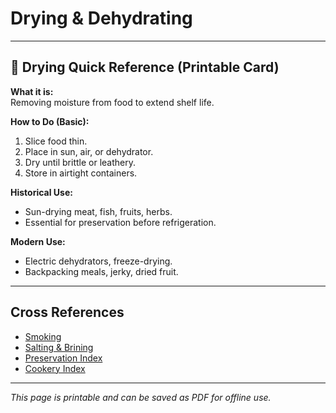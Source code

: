 # Drying & Dehydrating

---

## 📜 Drying Quick Reference (Printable Card)

**What it is:**  
Removing moisture from food to extend shelf life.  

**How to Do (Basic):**  
1. Slice food thin.  
2. Place in sun, air, or dehydrator.  
3. Dry until brittle or leathery.  
4. Store in airtight containers.  

**Historical Use:**  
- Sun-drying meat, fish, fruits, herbs.  
- Essential for preservation before refrigeration.  

**Modern Use:**  
- Electric dehydrators, freeze-drying.  
- Backpacking meals, jerky, dried fruit.  

---

## Cross References  

- [Smoking](smoking.md)  
- [Salting & Brining](salting-brining.md)  
- [Preservation Index](preservation.md)  
- [Cookery Index](cookery.md)  

---

*This page is printable and can be saved as PDF for offline use.*

